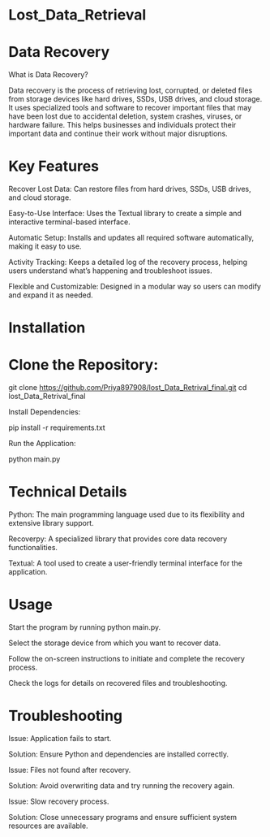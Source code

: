 # Lost_Data_Retrieval

# Data Recovery

What is Data Recovery?

Data recovery is the process of retrieving lost, corrupted, or deleted files from storage devices like hard drives, SSDs, USB drives, and cloud storage. It uses specialized tools and software to recover important files that may have been lost due to accidental deletion, system crashes, viruses, or hardware failure. This helps businesses and individuals protect their important data and continue their work without major disruptions.

# Key Features

Recover Lost Data: Can restore files from hard drives, SSDs, USB drives, and cloud storage.

Easy-to-Use Interface: Uses the Textual library to create a simple and interactive terminal-based interface.

Automatic Setup: Installs and updates all required software automatically, making it easy to use.

Activity Tracking: Keeps a detailed log of the recovery process, helping users understand what’s happening and troubleshoot issues.

Flexible and Customizable: Designed in a modular way so users can modify and expand it as needed.

# Installation

# Clone the Repository:

git clone https://github.com/Priya897908/lost_Data_Retrival_final.git
cd lost_Data_Retrival_final

Install Dependencies:

pip install -r requirements.txt

Run the Application:

python main.py

# Technical Details

Python: The main programming language used due to its flexibility and extensive library support.

Recoverpy: A specialized library that provides core data recovery functionalities.

Textual: A tool used to create a user-friendly terminal interface for the application.

# Usage

Start the program by running python main.py.

Select the storage device from which you want to recover data.

Follow the on-screen instructions to initiate and complete the recovery process.

Check the logs for details on recovered files and troubleshooting.

# Troubleshooting

Issue: Application fails to start.

Solution: Ensure Python and dependencies are installed correctly.

Issue: Files not found after recovery.

Solution: Avoid overwriting data and try running the recovery again.

Issue: Slow recovery process.

Solution: Close unnecessary programs and ensure sufficient system resources are available.
